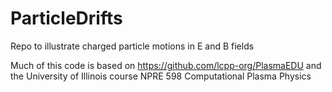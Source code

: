 # ParticleDrifts
Repo to illustrate charged particle motions in E and B fields

Much of this code is based on https://github.com/lcpp-org/PlasmaEDU and the University of Illinois course NPRE 598 Computational Plasma Physics
